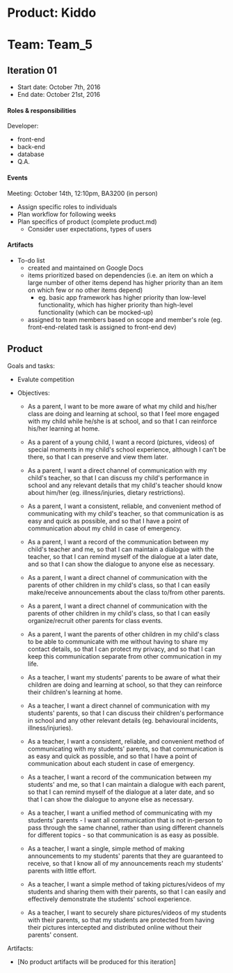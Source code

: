# Product: Kiddo
# Team: Team_5

## Iteration 01

 * Start date: October 7th, 2016
 * End date: October 21st, 2016

#### Roles & responsibilities

Developer:
 * front-end
 * back-end
 * database
 * Q.A.

#### Events

Meeting: October 14th, 12:10pm, BA3200 (in person)
 * Assign specific roles to individuals
 * Plan workflow for following weeks
 * Plan specifics of product (complete product.md)
   * Consider user expectations, types of users

#### Artifacts

 * To-do list
   * created and maintained on Google Docs 
   * items prioritized based on dependencies (i.e. an item on which a large number of other items depend has higher priority than an item on which few or no other items depend)
     *  eg. basic app framework has higher priority than low-level functionality, which has higher priority than high-level functionality (which can be mocked-up)
   * assigned to team members based on scope and member's role (eg. front-end-related task is assigned to front-end dev)


## Product

Goals and tasks:

  * Evalute competition

  * Objectives:
     * As a parent, I want to be more aware of what my child and his/her class are doing and learning at school, so that I feel more engaged with my child while he/she is at school, and so that I can reinforce his/her learning at home.
     * As a parent of a young child, I want a record (pictures, videos) of special moments in my child's school experience, although I can't be there, so that I can preserve and view them later.
     * As a parent, I want a direct channel of communication with my child's teacher, so that I can discuss my child's performance in school and any relevant details that my child's teacher should know about him/her (eg. illness/injuries, dietary restrictions).
     * As a parent, I want a consistent, reliable, and convenient method of communicating with my child's teacher, so that communication is as easy and quick as possible, and so that I have a point of communication about my child in case of emergency.
     * As a parent, I want a record of the communication between my child's teacher and me, so that I can maintain a dialogue with the teacher, so that I can remind myself of the dialogue at a later date, and so that I can show the dialogue to anyone else as necessary.
     * As a parent, I want a direct channel of communication with the parents of other children in my child's class, so that I can easily make/receive announcements about the class to/from other parents.
     * As a parent, I want a direct channel of communication with the parents of other children in my child's class, so that I can easily organize/recruit other parents for class events.
     * As a parent, I want the parents of other children in my child's class to be able to communicate with me without having to share my contact details, so that I can protect my privacy, and so that I can keep this communication separate from other communication in my life.
     
     
     * As a teacher, I want my students' parents to be aware of what their children are doing and learning at school, so that they can reinforce their children's learning at home.
     * As a teacher, I want a direct channel of communication with my students' parents, so that I can discuss their children's performance in school and any other relevant details (eg. behavioural incidents, illness/injuries).
     * As a teacher, I want a consistent, reliable, and convenient method of communicating with my students' parents, so that communication is as easy and quick as possible, and so that I have a point of communication about each student in case of emergency.
     * As a teacher, I want a record of the communication between my students' and me, so that I can maintain a dialogue with each parent, so that I can remind myself of the dialogue at a later date, and so that I can show the dialogue to anyone else as necessary.
     * As a teacher, I want a unified method of communicating with my students' parents - I want all communication that is not in-person to pass through the same channel, rather than using different channels for different topics - so that communication is as easy as possible.
     * As a teacher, I want a single, simple method of making announcements to my students' parents that they are guaranteed to receive, so that I know all of my announcements reach my students' parents with little effort.
     * As a teacher, I want a simple method of taking pictures/videos of my students and sharing them with their parents, so that I can easily and effectively demonstrate the students' school experience.
     * As a teacher, I want to securely share pictures/videos of my students with their parents, so that my students are protected from having their pictures intercepted and distributed online without their parents' consent.

Artifacts:

 * [No product artifacts will be produced for this iteration]
